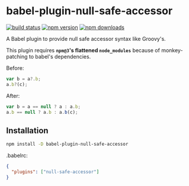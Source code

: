 # babel-plugin-null-safe-accessor

[![build status](https://img.shields.io/travis/shuhei/babel-plugin-null-safe-accessor/master.svg?style=flat-square)](https://travis-ci.org/shuhei/babel-plugin-null-safe-accessor)
[![npm version](https://img.shields.io/npm/v/babel-plugin-null-safe-accessor.svg?style=flat-square)](https://www.npmjs.org/package/babel-plugin-null-safe-accessor)
[![npm downloads](https://img.shields.io/npm/dm/babel-plugin-null-safe-accessor.svg?style=flat-square)](https://www.npmjs.org/package/babel-plugin-null-safe-accessor)

A Babel plugin to provide null safe accessor syntax like Groovy's.

This plugin requires **`npm@3`'s flattened `node_modules`** because of monkey-patching to babel's dependencies.

Before:

```js
var b = a?.b;
a.b?(c);
```

After:

```js
var b = a == null ? a : a.b;
a.b == null ? a.b : a.b(c);
```

## Installation

```sh
npm install -D babel-plugin-null-safe-accessor
```

.babelrc:

```json
{
  "plugins": ["null-safe-accessor"]
}
```
